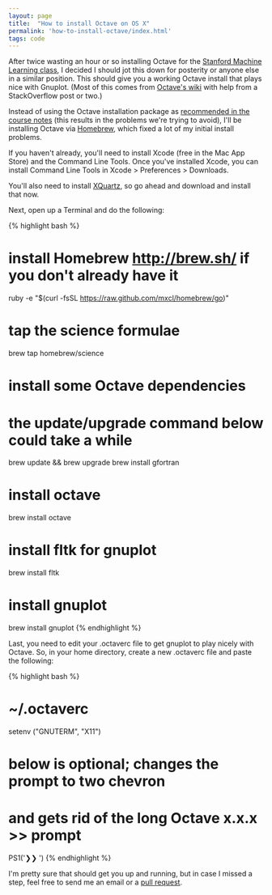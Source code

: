 ```yaml
---
layout: page
title:  "How to install Octave on OS X"
permalink: 'how-to-install-octave/index.html'
tags: code
---
```


After twice wasting an hour or so installing Octave for the [Stanford Machine Learning class](https://class.coursera.org/ml-004/class/index), I decided I should jot this down for posterity or anyone else in a similar position. This should give you a working Octave install that plays nice with Gnuplot. (Most of this comes from [Octave's wiki](http://wiki.octave.org/Octave_for_MacOS_X#Simple_Installation_Instructions_3) with help from a StackOverflow post or two.)

Instead of using the Octave installation package as [recommended in the course notes](https://class.coursera.org/ml-004/wiki/view?page=octave-matlab#mac) (this results in the problems we're trying to avoid), I'll be installing Octave via [Homebrew](http://brew.sh/), which fixed a lot of my initial install problems.

If you haven't already, you'll need to install Xcode (free in the Mac App Store) and the Command Line Tools. Once you've installed Xcode, you can install Command Line Tools in Xcode > Preferences > Downloads.

You'll also need to install [XQuartz](https://xquartz.macosforge.org/landing/), so go ahead and download and install that now.

Next, open up a Terminal and do the following:

{% highlight bash %}
# install Homebrew http://brew.sh/ if you don't already have it 
ruby -e "$(curl -fsSL https://raw.github.com/mxcl/homebrew/go)" 

# tap the science formulae
brew tap homebrew/science

# install some Octave dependencies
# the update/upgrade command below could take a while
brew update && brew upgrade
brew install gfortran

# install octave
brew install octave

# install fltk for gnuplot
brew install fltk

# install gnuplot
brew install gnuplot
{% endhighlight %}

Last, you need to edit your .octaverc file to get gnuplot to play nicely with Octave. So, in your home directory, create a new .octaverc file and paste the following:

{% highlight bash %}
# ~/.octaverc
setenv ("GNUTERM", "X11")

# below is optional; changes the prompt to two chevron
# and gets rid of the long Octave x.x.x >> prompt
PS1('❯❯ ')
{% endhighlight %}

I'm pretty sure that should get you up and running, but in case I missed a step, feel free to send me an email or a [pull request](https://github.com/adampash/adampash.github.io/blob/source/code/octave.markdown).
